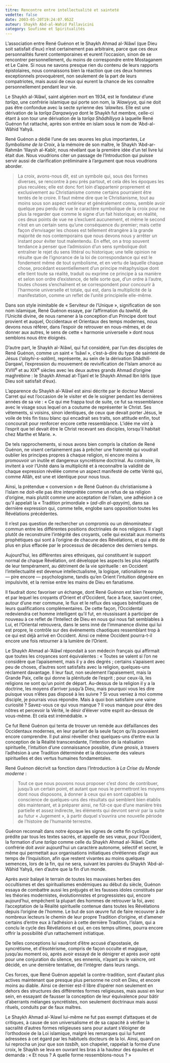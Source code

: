 ```yaml
---
titre: Rencontre entre intellectualité et sainteté
vedette: false
date: 2003-05-20T19:24:07.952Z
auteur: Shaykh Abd-al-Wahid Pallavicini
category: Soufisme et Spiritualités
---
```

L’association entre René Guénon et le Shaykh Ahmad al-‘Alâwî (que Dieu soit satisfait d’eux) n’est certainement pas arbitraire, parce que ces deux personnalités furent contemporaines et eurent l’occasion, sinon de se rencontrer personnellement, du moins de correspondre entre Mostaganem et Le Caire. Si nous ne savons presque rien du contenu de leurs rapports épistolaires, nous connaissons bien la réaction que ces deux hommes exceptionnels provoquèrent, non seulement de la part de leurs compatriotes, mais aussi de ceux qui eurent la chance de les connaître personnellement pendant leur vie.

Le Shaykh al-‘Alâwî, saint algérien mort en 1934, est le fondateur d’une *tarîqa*, une confrérie islamique qui porte son nom, la *‘Alawiyya*, qui ne doit pas être confondue avec la secte syrienne des *‘alawites*. Elle est une dérivation de la *tarîqa Darqawiyya* dont le Shaykh fut membre, celle-ci étant à son tour une dérivation de la *tarîqa Shâdhîliyya* à laquelle René Guénon fut rattaché, après son entrée en islam sous le nom de ‘Abd-al-Wâhid Yahyâ.

René Guénon a dédié l’une de ses œuvres les plus importantes, *Le Symbolisme de la Croix*, à la mémoire de son maître, le Shaykh ‘Abd-ar-Rahmân ‘Illaysh al-Kabîr, nous révélant que la première idée d’un tel livre lui était due. Nous voudrions citer un passage de l’Introduction qui puisse servir aussi de clarification préliminaire à l’argument que nous voudrions aborder.

> La croix, avons-nous dit, est un symbole qui, sous des formes diverses, se rencontre à peu près partout, et cela dès les époques les plus reculées; elle est donc fort loin d’appartenir proprement et exclusivement au Christianisme comme certains pourraient être tentés de le croire. Il faut même dire que le Christianisme, tout au moins sous son aspect extérieur et généralement connu, semble avoir quelque peu perdu de vue le caractère symbolique de la croix pour ne plus la regarder que comme le signe d’un fait historique; en réalité, ces deux points de vue ne s’excluent aucunement, et même le second n’est en un certain sens qu’une conséquence du premier; mais cette façon d’envisager les choses est tellement étrangère à la grande majorité de nos contemporains que nous devons nous y arrêter un instant pour éviter tout malentendu. En effet, on a trop souvent tendance à penser que l’admission d’un sens symbolique doit entraîner le rejet du sens littéral ou historique; une telle opinion ne résulte que de l’ignorance de la loi de correspondance qui est le fondement même de tout symbolisme, et en vertu de laquelle chaque chose, procédant essentiellement d’un principe métaphysique dont elle tient toute sa réalité, traduit ou exprime ce principe à sa manière et selon son ordre d’existence, de telle sorte que, d’un ordre à l’autre, toutes choses s’enchaînent et se correspondent pour concourir à l’harmonie universelle et totale, qui est, dans la multiplicité de la manifestation, comme un reflet de l’unité principielle elle-même.

Dans son style inimitable de «&nbsp;Serviteur de l’Unique&nbsp;», signification de son nom islamique, René Guénon essaye, par l’affirmation du *tawhîd*, de l’Unicité divine, de nous ramener à la conception d’un Principe dont tout provient et auquel, Occidentaux et Orientaux des temps modernes, nous devons nous référer, dans l’espoir de retrouver en nous-mêmes, et de donner aux autres, le sens de cette «&nbsp;harmonie universelle&nbsp;» dont nous semblons nous être éloignés. 

D’autre part, le Shaykh al-’Alâwî, qui fut considéré, par l’un des disciples de René Guénon, comme un saint «&nbsp;‘Isâwî&nbsp;», c’est-à-dire du type de sainteté de Jésus (*‘alayhi-s-salâm*), représente, au sein de la dérivation Shâdhilî-Darqawî, l’expression du mouvement de revivification de l’Islam amorcé au XVIII<sup>e</sup> et au XIX<sup>e</sup> siècles avec les deux autres grands Ahmad d’origine maghrébine&nbsp;: le Shaykh Ahmad at-Tijanî et le Shaykh Ahmad Ibn Idrîs (que Dieu soit satisfait d’eux).

L’apparence du Shaykh al-’Alâwî est ainsi décrite par le docteur Marcel Carret qui eut l’occasion de le visiter et de le soigner pendant les dernières années de sa vie&nbsp;: «&nbsp;Ce qui me frappa tout de suite, ce fut sa ressemblance avec le visage sous lequel on a coutume de représenter le Christ. Ses vêtements, si voisins, sinon identiques, de ceux que devait porter Jésus, le voile de très fin tissu blanc qui encadrait ses traits, son attitude enfin, tout concourait pour renforcer encore cette ressemblance. L’idée me vint à l’esprit que tel devait être le Christ recevant ses disciples, lorsqu’il habitait chez Marthe et Marie.&nbsp;».

De tels rapprochements, si nous avons bien compris la citation de René Guénon, ne visent certainement pas à prêcher une fraternité qui voudrait oublier les principes propres à chaque religion, ni encore moins à promouvoir un inutile et dangereux syncrétisme doctrinal. Au contraire, ils invitent à voir l’Unité dans la multiplicité et à reconnaître la validité de chaque expression révélée comme un aspect manifesté de cette Vérité qui, comme Allâh, est une et identique pour nous tous.

Ainsi, la prétendue «&nbsp;conversion&nbsp;» de René Guénon du christianisme à l’islam ne doit-elle pas être interprétée comme un refus de sa religion d’origine, mais plutôt comme une acceptation de l’islam, une adhésion à ce qu’il appelait la «&nbsp;Tradition primordiale&nbsp;» (*ad-dîn al-qayyim*), dans sa dernière expression qui, comme telle, englobe sans opposition toutes les Révélations précédentes.

Il n’est pas question de rechercher un compromis ou un dénominateur commun entre les différentes positions doctrinales de nos religions. Il s’agit plutôt de reconstruire l’intégrité des croyants, celle qui existait aux moments prophétiques qui sont à l’origine de chacune des Révélations, et qui a été de plus en plus effacée par le processus de décadence des derniers temps.

Aujourd’hui, les différentes aires ethniques, qui constituent le support normal de chaque Révélation, ont développé les aspects les plus négatifs de leur tempérament, au détriment de la vie spirituelle&nbsp;: en Occident l’intellectualité est devenue intellectualisme, la logique, rationalisme ou —&nbsp;pire encore&nbsp;— psychologisme, tandis qu’en Orient l’intuition dégénère en impulsivité, et la remise entre les mains de Dieu en fanatisme.

Il faudrait donc favoriser un échange, dont René Guénon est bien l’exemple, et par lequel les croyants d’Orient et d’Occident, face à face, sauront créer, autour d’une mer commune, le flux et le reflux des vagues bénéfiques de leurs qualifications complémentaires. De cette façon, l’Occidental redeviendra cet homme intelligent qu’il fut, en réussissant à participer de nouveau à ce reflet de l’Intellect de Dieu en nous qui nous fait semblables à Lui, et l’Oriental retrouvera, dans le sens inné de l’immanence divine qui lui est propre, le contrôle sur des événements chaotiques ressemblant trop à ce qui est déjà arrivé en Occident. Ainsi ce même Occident pourra-t-il encore une fois retourner à la lumière de l’Orient.

Le Shaykh Ahmad al-’Alâwî répondait à son médecin français qui affirmait que toutes les croyances sont équivalentes&nbsp;: «&nbsp;Toutes se valent si l’on ne considère que l’apaisement, mais il y a des degrés&nbsp;; certains s’apaisent avec peu de choses, d’autres sont satisfaits avec la religion, quelques-uns réclament davantage. Il leur faut, non seulement l’apaisement, mais la Grande Paix, celle qui donne la plénitude de l’esprit&nbsp;; pour ceux-là, les religions ne sont qu’un point de départ. Au-dessus de la religion il y a la doctrine, les moyens d’arriver jusqu’à Dieu, mais pourquoi vous les dire puisque vous n’êtes pas disposé à les suivre&nbsp;? Si vous veniez à moi comme disciple, je pourrais vous répondre. Mais à quoi bon satisfaire une vaine curiosité&nbsp;? Savez-vous ce qui vous manque&nbsp;? Il vous manque pour être des nôtres et percevoir la Vérité, le désir d’élever votre esprit au-dessus de vous-même. Et cela est irrémédiable.&nbsp;»

Ce fut René Guénon qui tenta de trouver un remède aux défaillances des Occidentaux modernes, en leur parlant de la seule façon qu’ils pouvaient encore comprendre. Il put ainsi réveiller chez quelques-uns d’entre eux la conception de la Réalité transcendante, l’intention de la réalisation spirituelle, l’intuition d’une connaissance possible, d’une *gnosis*, à travers l’adhésion à une Tradition déterminée et la découverte des valeurs spirituelles et des vertus humaines fondamentales.

René Guénon décrivit sa fonction dans l’Introduction à *La Crise du Monde moderne*&nbsp;:

> Tout ce que nous pouvons nous proposer c’est donc de contribuer, jusqu’à un certain point, et autant que nous le permettront les moyens dont nous disposons, à donner à ceux qui en sont capables la conscience de quelques-uns des résultats qui semblent bien établis dès maintenant, et à préparer ainsi, ne fût-ce que d’une manière très partielle et assez indirecte, les éléments qui devront servir par la suite au futur «&nbsp;Jugement&nbsp;», à partir duquel s’ouvrira une nouvelle période de l’histoire de l’humanité terrestre.

Guénon reconnaît dans notre époque les signes de cette fin cyclique prédite par tous les textes sacrés, et appelle de ses vœux, pour l’Occident, la formation d’une *tarîqa* comme celle du Shaykh Ahmad al-’Alâwî. Cette confrérie doit avoir aujourd’hui un caractère autonome, sélectif et secret, le même qui permettait aux organisations initiatiques chrétiennes d’agir aux temps de l’Inquisition, afin que restent vivantes au moins quelques semences, lors de la fin, qui ne sera, suivant les paroles du Shaykh ‘Abd-al-Wâhid Yahyâ, rien d’autre que la fin d’un monde.

Après avoir balayé le terrain de toutes les mauvaises herbes des occultismes et des spiritualismes endémiques au début du siècle, Guénon essaya de combattre aussi les préjugés et les fausses idoles constitués par les théories modernistes, évolutionnistes et progressistes qui, encore aujourd’hui, empêchent la plupart des hommes de retrouver la foi, avec l’acceptation de la Réalité spirituelle contenue dans toutes les Révélations depuis l’origine de l’homme. Le but de son œuvre fut de faire recouvrer à de nombreux lecteurs le chemin de leur propre Tradition d’origine, et d’amener certains d’entre eux à l’adhésion à cette dernière Tradition, l’islam, qui a conclu le cycle des Révélations et qui, en ces temps ultimes, pourra encore offrir la possibilité d’un rattachement initiatique.

De telles conceptions lui vaudront d’être accusé d’apostasie, de syncrétisme, et d’ésotérisme, compris de façon occulte et magique, jusqu’au moment où, après avoir essayé de le dénigrer et après avoir opté pour une conjuration du silence, ses ennemis, n’ayant pu le vaincre, ont décidé, en une dernière tentative, de l’intégrer dans leurs rangs.

Ces forces, que René Guénon appelait la contre-tradition, sont d’autant plus actives maintenant que presque plus personne ne croit en Dieu, et encore moins au diable. Ainsi ce dernier est-il libre d’opérer non seulement en dehors des structures des différentes formes religieuses, mais aussi en leur sein, en essayant de fausser la conception de leur équivalence pour bâtir d’aberrants mélanges syncrétistes, non seulement doctrinaux mais aussi rituels, conduits par de faux maîtres.

Le Shaykh Ahmad al-’Alawî lui-même ne fut pas exempt d’attaques et de critiques, à cause de son universalisme et de sa capacité à vérifier la sacralité d’autres formes religieuses sans pour autant s’éloigner de l’orthodoxie de la Loi islamique, malgré les remarques qui lui furent adressées à cet égard par les habituels docteurs de la loi. Ainsi, quand on lui reprocha un jour que son *tasbîh*, son chapelet, rappelait la forme d’une croix, le Shaykh se leva en ouvrant les bras à la hauteur des épaules et demanda : «&nbsp;Et nous&nbsp;? A quelle forme ressemblons-nous&nbsp;?&nbsp;»

[^1]: *Le Symbolisme de la Croix*, Editions Véga.
[^2]: Cité par Martin Lings dans *A Moslem Saint of the Twentieth Century*, Allen & Unwin, Londres, 1961. Une traduction est parue récemment sous le titre : *Un Saint soufi du vingtième siècle*, Le Seuil, Paris.
[^3]: *Ibid*.